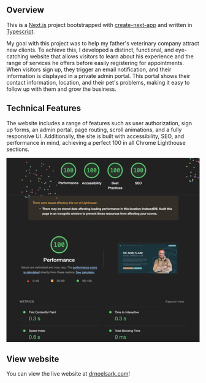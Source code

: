 ## Overview

This is a [Next.js](https://nextjs.org/) project bootstrapped with [create-next-app](https://github.com/vercel/next.js/tree/canary/packages/create-next-app) and written in [Typescript](https://www.typescriptlang.org/).

My goal with this project was to help my father's veterinary company attract new clients.
To achieve this, I developed a distinct, functional, and eye-catching website that allows visitors to learn about his experience and the range of services he offers before easily registering for appointments. When visitors sign up, they trigger an email notification, and their information is displayed in a private admin portal. This portal shows their contact information, location, and their pet's problems, making it easy to follow up with them and grow the business.

## Technical Features

The website includes a range of features such as user authorization, sign up forms, an admin portal, page routing, scroll animations, and a fully responsive UI. Additionally, the site is built with accessibility, SEO, and performance in mind, achieving a perfect 100 in all Chrome Lighthouse sections.


![Chrome Lighthouse Screenshot](README_Assets/chrome_lighthouse_screenshot.png)


## View website

You can view the live website at [drnoelsark.com](https://www.drnoelsark.com)!
